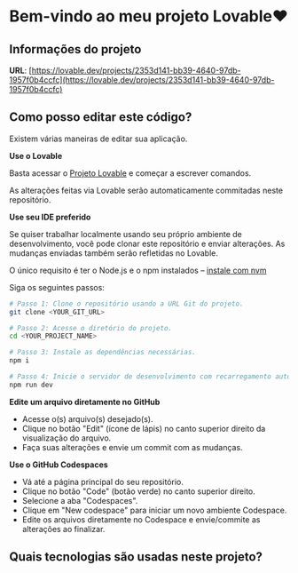# Bem-vindo ao meu projeto Lovable❤️

## Informações do projeto

**URL**: [https://lovable.dev/projects/2353d141-bb39-4640-97db-1957f0b4ccfc](https://lovable.dev/projects/2353d141-bb39-4640-97db-1957f0b4ccfc)

## Como posso editar este código?

Existem várias maneiras de editar sua aplicação.

**Use o Lovable**

Basta acessar o [Projeto Lovable](https://lovable.dev/projects/2353d141-bb39-4640-97db-1957f0b4ccfc) e começar a escrever comandos.

As alterações feitas via Lovable serão automaticamente commitadas neste repositório.

**Use seu IDE preferido**

Se quiser trabalhar localmente usando seu próprio ambiente de desenvolvimento, você pode clonar este repositório e enviar alterações. As mudanças enviadas também serão refletidas no Lovable.

O único requisito é ter o Node.js e o npm instalados – [instale com nvm](https://github.com/nvm-sh/nvm#installing-and-updating)

Siga os seguintes passos:

```sh
# Passo 1: Clone o repositório usando a URL Git do projeto.
git clone <YOUR_GIT_URL>

# Passo 2: Acesse o diretório do projeto.
cd <YOUR_PROJECT_NAME>

# Passo 3: Instale as dependências necessárias.
npm i

# Passo 4: Inicie o servidor de desenvolvimento com recarregamento automático e pré-visualização instantânea.
npm run dev
```

**Edite um arquivo diretamente no GitHub**

* Acesse o(s) arquivo(s) desejado(s).
* Clique no botão "Edit" (ícone de lápis) no canto superior direito da visualização do arquivo.
* Faça suas alterações e envie um commit com as mudanças.

**Use o GitHub Codespaces**

* Vá até a página principal do seu repositório.
* Clique no botão "Code" (botão verde) no canto superior direito.
* Selecione a aba "Codespaces".
* Clique em "New codespace" para iniciar um novo ambiente Codespace.
* Edite os arquivos diretamente no Codespace e envie/commite as alterações ao finalizar.

## Quais tecnologias são usadas neste projeto?

